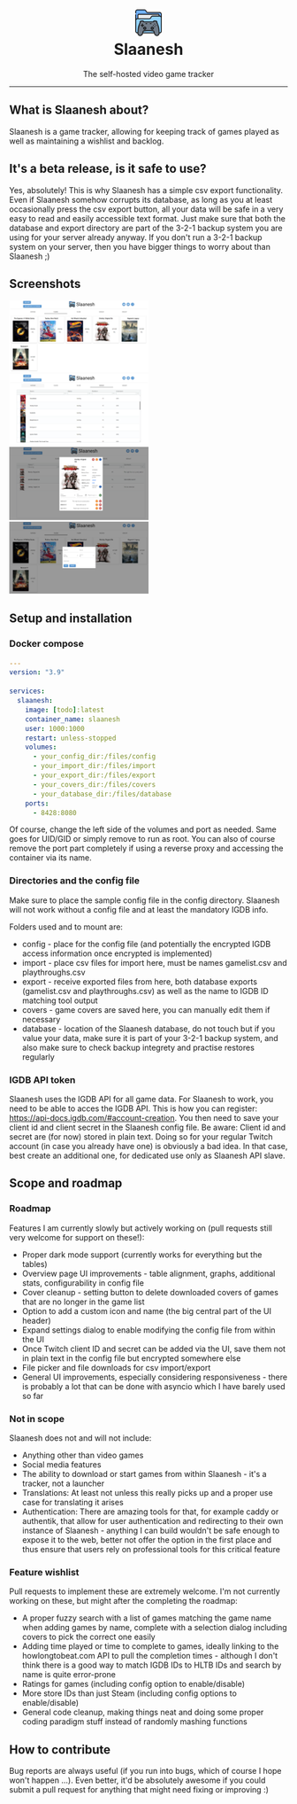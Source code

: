 <h1 align="center">
  <img src="/assets/Slaanesh.png" width="auto" height="48"/>
  <br>
  Slaanesh</h1>
<p align="center">The self-hosted video game tracker</p>

---

## What is Slaanesh about?
Slaanesh is a game tracker, allowing for keeping track of games played as well as maintaining a wishlist and backlog.

## It's a beta release, is it safe to use?
Yes, absolutely! This is why Slaanesh has a simple csv export functionality. Even if Slaanesh somehow corrupts its database, as long as you at least occasionally press the csv export button, all your data will be safe in a very easy to read and easily accessible text format. Just make sure that both the database and export directory are part of the 3-2-1 backup system you are using for your server already anyway. If you don't run a 3-2-1 backup system on your server, then you have bigger things to worry about than Slaanesh ;)

## Screenshots
<div class="row">
  <div class="column">
    <img src="/images/playing.png" alt="playing" width="50%"/>
  </div>
  <div class="column">
    <img src="/images/backlog.png" alt="backlog" width="50%"/>
  </div>
</div>
<div class="row">
  <div class="column">
    <img src="/images/game_editor.png" alt="game editor" width="50%"/>
  </div>
  <div class="column">
    <img src="/images/add_game.png" alt="add game dialog" width="50%"/>
  </div>
</div>

## Setup and installation
### Docker compose
```yaml
---
version: "3.9"

services:
  slaanesh:
    image: [todo]:latest
    container_name: slaanesh
    user: 1000:1000
    restart: unless-stopped
    volumes:
      - your_config_dir:/files/config
      - your_import_dir:/files/import
      - your_export_dir:/files/export
      - your_covers_dir:/files/covers
      - your_database_dir:/files/database
    ports:
      - 8428:8080
```
Of course, change the left side of the volumes and port as needed. Same goes for UID/GID or simply remove to run as root. You can also of course remove the port part completely if using a reverse proxy and accessing the container via its name.

### Directories and the config file
Make sure to place the sample config file in the config directory. Slaanesh will not work without a config file and at least the mandatory IGDB info.

Folders used and to mount are:
* config - place for the config file (and potentially the encrypted IGDB access information once encrypted is implemented)
* import - place csv files for import here, must be names gamelist.csv and playthroughs.csv
* export - receive exported files from here, both database exports (gamelist.csv and playthroughs.csv) as well as the name to IGDB ID matching tool output
* covers - game covers are saved here, you can manually edit them if necessary
* database - location of the Slaanesh database, do not touch but if you value your data, make sure it is part of your 3-2-1 backup system, and also make sure to check backup integrety and practise restores regularly

### IGDB API token
Slaanesh uses the IGDB API for all game data. For Slaanesh to work, you need to be able to acces the IGDB API. This is how you can register: https://api-docs.igdb.com/#account-creation.
You then need to save your client id and client secret in the Slaanesh config file. Be aware: Client id and secret are (for now) stored in plain text. Doing so for your regular Twitch account (in case you already have one) is obviously a bad idea. In that case, best create an additional one, for dedicated use only as Slaanesh API slave.

## Scope and roadmap
### Roadmap
Features I am currently slowly but actively working on (pull requests still very welcome for support on these!):
* Proper dark mode support (currently works for everything but the tables)
* Overview page UI improvements - table alignment, graphs, additional stats, configurability in config file
* Cover cleanup - setting button to delete downloaded covers of games that are no longer in the game list
* Option to add a custom icon and name (the big central part of the UI header)
* Expand settings dialog to enable modifying the config file from within the UI
* Once Twitch client ID and secret can be added via the UI, save them not in plain text in the config file but encrypted somewhere else
* File picker and file downloads for csv import/export
* General UI improvements, especially considering responsiveness - there is probably a lot that can be done with asyncio which I have barely used so far

### Not in scope
Slaanesh does not and will not include:
* Anything other than video games
* Social media features
* The ability to download or start games from within Slaanesh - it's a tracker, not a launcher
* Translations: At least not unless this really picks up and a proper use case for translating it arises
* Authentication: There are amazing tools for that, for example caddy or authentik, that allow for user authentication and redirecting to their own instance of Slaanesh - anything I can build wouldn't be safe enough to expose it to the web, better not offer the option in the first place and thus ensure that users rely on professional tools for this critical feature

### Feature wishlist
Pull requests to implement these are extremely welcome. I'm not currently working on these, but might after the completing the roadmap:
* A proper fuzzy search with a list of games matching the game name when adding games by name, complete with a selection dialog including covers to pick the correct one easily
* Adding time played or time to complete to games, ideally linking to the howlongtobeat.com API to pull the completion times - although I don't think there is a good way to match IGDB IDs to HLTB IDs and search by name is quite error-prone
* Ratings for games (including config option to enable/disable)
* More store IDs than just Steam (including config options to enable/disable)
* General code cleanup, making things neat and doing some proper coding paradigm stuff instead of randomly mashing functions

## How to contribute
Bug reports are always useful (if you run into bugs, which of course I hope won't happen ...).
Even better, it'd be absolutely awesome if you could submit a pull request for anything that might need fixing or improving :)

